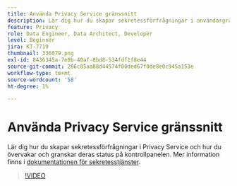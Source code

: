 ```yaml
---
title: Använda Privacy Service gränssnitt
description: Lär dig hur du skapar sekretessförfrågningar i användargränssnittet och övervakar/granskar deras status på kontrollpanelen.
feature: Privacy
role: Data Engineer, Data Architect, Developer
level: Beginner
jira: KT-7719
thumbnail: 336079.png
exl-id: 8436345a-7e0b-40af-8bd8-534fdf1f8e44
source-git-commit: 286c85aa88d44574f00ded67f0de8e0c945a153e
workflow-type: tm+mt
source-wordcount: '58'
ht-degree: 1%

---
```



# Använda Privacy Service gränssnitt

Lär dig hur du skapar sekretessförfrågningar i Privacy Service och hur du övervakar och granskar deras status på kontrollpanelen. Mer information finns i [dokumentationen för sekretesstjänster](https://experienceleague.adobe.com/docs/experience-platform/privacy/home.html?lang=sv).

>[!VIDEO](https://video.tv.adobe.com/v/336079?learn=on&enablevpops)
